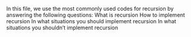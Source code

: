 In this file, we use the most commonly  used codes for recursion by answering the following questions:
What is recursion
How to implement recursion
In what situations you should implement recursion
In what situations you shouldn’t implement recursion
